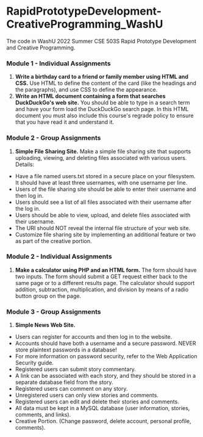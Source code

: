# RapidPrototypeDevelopment-CreativeProgramming_WashU
The code in WashU 2022 Summer CSE 503S Rapid Prototype Development and Creative Programming.
### Module 1 - Individual Assignments
1. **Write a birthday card to a friend or family member using HTML and CSS.** Use HTML to define the content of the card (like the headings and the paragraphs), and use CSS to define the appearance. 
2. **Write an HTML document containing a form that searches DuckDuckGo's web site.** You should be able to type in a search term and have your form load the DuckDuckGo search page. In this HTML document you must also include this course's regrade policy to ensure that you have read it and understand it. 
### Module 2 - Group Assignments
1. **Simple File Sharing Site.** Make a simple file sharing site that supports uploading, viewing, and deleting files associated with various users. Details:
- Have a file named users.txt stored in a secure place on your filesystem. It should have at least three usernames, with one username per line.
- Users of the file sharing site should be able to enter their username and then log in.
- Users should see a list of all files associated with their username after the log in.
- Users should be able to view, upload, and delete files associated with their username.
- The URI should NOT reveal the internal file structure of your web site.
- Customize file sharing site by implementing an additional feature or two as part of the creative portion.
### Module 2 - Individual Assignments
1. **Make a calculator using PHP and an HTML form.** The form should have two inputs. The form should submit a GET request either back to the same page or to a different results page. The calculator should support addition, subtraction, multiplication, and division by means of a radio button group on the page.
### Module 3 - Group Assignments
1. **Simple News Web Site.**
- Users can register for accounts and then log in to the website.
- Accounts should have both a username and a secure password. NEVER store plaintext passwords in a database!
- For more information on password security, refer to the Web Application Security guide.
- Registered users can submit story commentary.
- A link can be associated with each story, and they should be stored in a separate database field from the story.
- Registered users can comment on any story.
- Unregistered users can only view stories and comments.
- Registered users can edit and delete their stories and comments.
- All data must be kept in a MySQL database (user information, stories, comments, and links).
- Creative Portion. (Change password, delete account, personal profile, comments).
